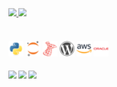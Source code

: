 ##
<div>
  <a href="https://beacons.ai/raphaelsampaio1">
    <img height="180em" src="https://github-readme-stats.vercel.app/api?username=raphaelsampaio1&show_icons=true&theme=blue-green&include_all_commits=true&count_private=true&bg_color=30,0A0C4E,000000&title_color=fff&text_color=fff"/>
    <img height="180em" src="https://github-readme-stats.vercel.app/api/top-langs/?username=raphaelsampaio1&layout=compact&langs_count=16&theme=blue-green&bg_color=30,0A0C4E,000000&title_color=fff&text_color=fff&exclude_repo=projeto1,projeto2,projeto3"/>
  </a>
</div>


##
<div style="display: inline-block;"><br>
    <img align="center" alt="Raphael-Python" height="30" width="30" src="https://raw.githubusercontent.com/devicons/devicon/master/icons/python/python-original.svg">
    <img align="center" alt="Raphael-Jupyter" height="30" width="30" src="https://raw.githubusercontent.com/devicons/devicon/master/icons/jupyter/jupyter-original.svg">
    <img align="center" alt="Raphael-Microsoft SQL Server" height="30" width="30" src="https://raw.githubusercontent.com/devicons/devicon/master/icons/microsoftsqlserver/microsoftsqlserver-plain.svg">
    <img align="center" alt="Raphael-WordPress" height="30" width="30" src="https://raw.githubusercontent.com/devicons/devicon/master/icons/wordpress/wordpress-plain.svg">
    <img align="center" alt="Raphael-AWS" height="30" width="30" src="https://raw.githubusercontent.com/devicons/devicon/master/icons/amazonwebservices/amazonwebservices-original-wordmark.svg">
    <img align="center" alt="Raphael-SQL Developer" height="30" width="30" src="https://raw.githubusercontent.com/devicons/devicon/master/icons/oracle/oracle-original.svg">
</div>

##

<div>
    <a href="mailto:raphaelsantos.jan@gmail.com"><img src="https://img.shields.io/badge/-Gmail-%23D14836?style=for-the-badge&logo=gmail&logoColor=white" target="_blank"></a>
    <a href="https://www.linkedin.com/in/raphael-sampaio-52475622b" target="_blank"><img src="https://img.shields.io/badge/-LinkedIn-%230077B5?style=for-the-badge&logo=linkedin&logoColor=white" target="_blank"></a>
    <a href="https://jaencontrei.com"><img src="https://img.shields.io/badge/Wordpress-BA55D3?style=for-the-badge&logo=wordpress&logoColor=white" target="_blank"></a>
</div>
